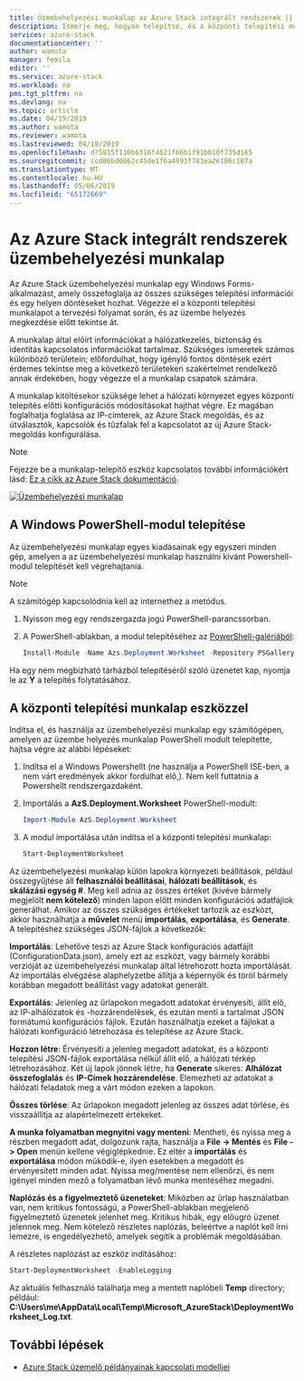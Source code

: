 ```yaml
---
title: Üzembehelyezési munkalap az Azure Stack integrált rendszerek |} A Microsoft Docs
description: Ismerje meg, hogyan telepítse, és a központi telepítési munkalap eszköz használatával az Azure Stack üzembe helyezése.
services: azure-stack
documentationcenter: ''
author: wamota
manager: femila
editor: ''
ms.service: azure-stack
ms.workload: na
pms.tgt_pltfrm: na
ms.devlang: na
ms.topic: article
ms.date: 04/19/2019
ms.author: wamota
ms.reviewer: wamota
ms.lastreviewed: 04/19/2019
ms.openlocfilehash: d75915f110b6316f4621f66b1f91b010f735d165
ms.sourcegitcommit: ccd86bd0862c45de1f6a4993f783ea2e186c187a
ms.translationtype: MT
ms.contentlocale: hu-HU
ms.lasthandoff: 05/06/2019
ms.locfileid: "65172669"
---
```

# <a name="deployment-worksheet-for-azure-stack-integrated-systems"></a>Az Azure Stack integrált rendszerek üzembehelyezési munkalap

Az Azure Stack üzembehelyezési munkalap egy Windows Forms-alkalmazást, amely összefoglalja az összes szükséges telepítési információi és egy helyen döntéseket hozhat. Végezze el a központi telepítési munkalapot a tervezési folyamat során, és az üzembe helyezés megkezdése előtt tekintse át.

A munkalap által előírt információkat a hálózatkezelés, biztonság és identitás kapcsolatos információkat tartalmaz. Szükséges ismeretek számos különböző területein; előfordulhat, hogy igénylő fontos döntések ezért érdemes tekintse meg a következő területeken szakértelmet rendelkező annak érdekében, hogy végezze el a munkalap csapatok számára.

A munkalap kitöltésekor szüksége lehet a hálózati környezet egyes központi telepítés előtti konfigurációs módosításokat hajthat végre. Ez magában foglalhatja foglalása az IP-címterek, az Azure Stack megoldás, és az útválasztók, kapcsolók és tűzfalak fel a kapcsolatot az új Azure Stack-megoldás konfigurálása.

> [!NOTE]
> Fejezze be a munkalap-telepítő eszköz kapcsolatos további információkért lásd: [Ez a cikk az Azure Stack dokumentáció](azure-stack-datacenter-integration.md).

[![Üzembehelyezési munkalap](media/azure-stack-deployment-worksheet/depworksheet.png "üzembehelyezési munkalap")](media/azure-stack-deployment-worksheet/depworksheet.png)

## <a name="installing-the-windows-powershell-module"></a>A Windows PowerShell-modul telepítése

Az üzembehelyezési munkalap egyes kiadásainak egy egyszeri minden gép, amelyen a az üzembehelyezési munkalap használni kívánt Powershell-modul telepítését kell végrehajtania.

> [!NOTE]  
> A számítógép kapcsolódnia kell az internethez a metódus.

1. Nyisson meg egy rendszergazda jogú PowerShell-parancssorban.

2. A PowerShell-ablakban, a modul telepítéséhez az [PowerShell-galériából](https://www.powershellgallery.com/packages/Azs.Deployment.Worksheet/):

   ```PowerShell
   Install-Module -Name Azs.Deployment.Worksheet -Repository PSGallery
   ```

Ha egy nem megbízható tárházból telepítéséről szóló üzenetet kap, nyomja le az **Y** a telepítés folytatásához.

## <a name="use-the-deployment-worksheet-tool"></a>A központi telepítési munkalap eszközzel

Indítsa el, és használja az üzembehelyezési munkalap egy számítógépen, amelyen az üzembe helyezés munkalap PowerShell modult telepítette, hajtsa végre az alábbi lépéseket:

1. Indítsa el a Windows Powershellt (ne használja a PowerShell ISE-ben, a nem várt eredmények akkor fordulhat elő,). Nem kell futtatnia a Powershellt rendszergazdaként.

2. Importálás a **AzS.Deployment.Worksheet** PowerShell-modult:

   ```PowerShell
   Import-Module AzS.Deployment.Worksheet
   ```

3. A modul importálása után indítsa el a központi telepítési munkalap:

   ```PowerShell
   Start-DeploymentWorksheet
   ```

Az üzembehelyezési munkalap külön lapokra környezeti beállítások, például összegyűjtése áll **felhasználói beállításai**, **hálózati beállítások**, és **skálázási egység #**. Meg kell adnia az összes értéket (kivéve bármely megjelölt **nem kötelező**) minden lapon előtt minden konfigurációs adatfájlok generálhat. Amikor az összes szükséges értékeket tartozik az eszközt, akkor használhatja a **művelet** menü **importálás**, **exportálása**, és **Generate**. A telepítéshez szükséges JSON-fájlok a következők:

**Importálás**: Lehetővé teszi az Azure Stack konfigurációs adatfájlt (ConfigurationData.json), amely ezt az eszközt, vagy bármely korábbi verzióját az üzembehelyezési munkalap által létrehozott hozta importálását. Az importálás elvégzése alaphelyzetbe állítja a képernyők és töröl bármely korábban megadott beállítást vagy adatokat generált.

**Exportálás**: Jelenleg az űrlapokon megadott adatokat érvényesíti, állít elő, az IP-alhálózatok és -hozzárendelések, és ezután menti a tartalmat JSON formátumú konfigurációs fájlok. Ezután használhatja ezeket a fájlokat a hálózati konfiguráció létrehozása és telepítése az Azure Stack.

**Hozzon létre**: Érvényesíti a jelenleg megadott adatokat, és a központi telepítési JSON-fájlok exportálása nélkül állít elő, a hálózati térkép létrehozásához. Két új lapok jönnek létre, ha **Generate** sikeres: **Alhálózat összefoglalás** és **IP-Címek hozzárendelése**. Elemezheti az adatokat a hálózati feladatok meg a várt módon ezeken a lapokon.

**Összes törlése**: Az űrlapokon megadott jelenleg az összes adat törlése, és visszaállítja az alapértelmezett értékeket.

**A munka folyamatban megnyitni vagy menteni**: Mentheti, és nyissa meg a részben megadott adat, dolgozunk rajta, használja a **File -> Mentés** és **File -> Open** menün kellene végiglépkednie. Ez eltér a **importálás** és **exportálása** módon működik-e, ilyen esetekben a megadott és érvényesített minden adat. Nyissa meg/mentése nem ellenőrzi, és nem igényel minden mező a folyamatban lévő munka mentéséhez megadni.

**Naplózás és a figyelmeztető üzeneteket**: Miközben az űrlap használatban van, nem kritikus fontosságú, a PowerShell-ablakban megjelenő figyelmeztető üzenetek jelenhet meg. Kritikus hibák, egy előugró üzenet jelennek meg. Nem kötelező részletes naplózás, beleértve a naplót kell írni lemezre, is engedélyezhető, amelyek segítik a problémák megoldásában.

A részletes naplózást az eszköz indításához:

   ```PowerShell
   Start-DeploymentWorksheet -EnableLogging
   ```

Az aktuális felhasználó találhatja meg a mentett naplóbeli **Temp** directory; például: **C:\Users\me\AppData\Local\Temp\Microsoft_AzureStack\DeploymentWorksheet_Log.txt**.

## <a name="next-steps"></a>További lépések

* [Azure Stack üzemelő példányainak kapcsolati modelljei](azure-stack-connection-models.md)
